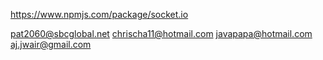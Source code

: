 https://www.npmjs.com/package/socket.io

pat2060@sbcglobal.net
chrischa11@hotmail.com
javapapa@hotmail.com
aj.jwair@gmail.com